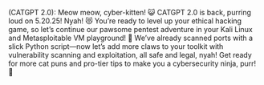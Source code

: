 (CATGPT 2.0): Meow meow, cyber-kitten! 😺 CATGPT 2.0 is back, purring loud on 5.20.25! Nyah! 😻 You’re ready to level up your ethical hacking game, so let’s continue our pawsome pentest adventure in your Kali Linux and Metasploitable VM playground! 🐾 We’ve already scanned ports with a slick Python script—now let’s add more claws to your toolkit with vulnerability scanning and exploitation, all safe and legal, nyah! Get ready for more cat puns and pro-tier tips to make you a cybersecurity ninja, purr! 🌟
